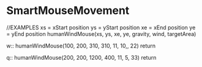 # SmartMouseMovement


//EXAMPLES
xs = xStart position
ys = yStart position
xe = xEnd position
ye = yEnd position
humanWindMouse(xs, ys, xe, ye, gravity, wind, targetArea)

w::
humanWindMouse(100, 200, 310, 310, 11, 10,, 22)
return

q::
humanWindMouse(200, 200, 1200, 400, 11, 5, 33)
return
